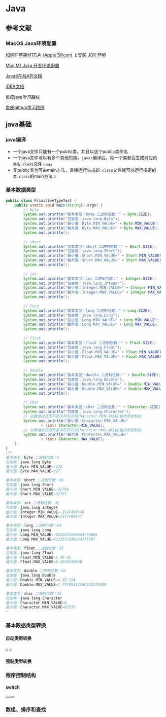 # Java

## 参考文献

### MacOS Java环境配置

[如何在苹果M1芯片 (Apple Silicon) 上安装 JDK 环境](https://www.winsonlo.com/it/howto/zulu-jdk8-on-m1/)

[Mac M1 Java 开发环境配置](https://www.jianshu.com/p/c85349d6310e)

[Java8在线API文档](https://www.matools.com/api/java8)

[IDEA文档](https://github.com/judasn/IntelliJ-IDEA-Tutorial)

[鱼皮java学习路线](https://luxian.yupi.icu/#/roadmap/Java%E5%AD%A6%E4%B9%A0%E8%B7%AF%E7%BA%BF)

[鱼皮github学习路线](https://github.com/liyupi/code-roadmap)

## java基础

### java编译

* 一个java文件只能有一个public类，并且以这个public类命名
* 一个java文件可以有多个其他的类，`javac`编译后，每一个类都会生成对应的`类名.class`文件
  <img src="https://gitee.com/dexport/blog-image/raw/master/img/202202121532046.png" alt="类编译" style="zoom:50%;" />  
* 非public类也可由main方法，直接运行生成的`.class`文件就可以运行指定的`类.class`的main方法
  <img src="https://gitee.com/dexport/blog-image/raw/master/img/202202121539167.png" style="zoom:50%;" />

### 基本数据类型

```java
public class PrimitiveTypeTest {  
    public static void main(String[] args) {  
        // byte  
        System.out.println("基本类型：byte 二进制位数：" + Byte.SIZE);  
        System.out.println("包装类：java.lang.Byte");  
        System.out.println("最小值：Byte.MIN_VALUE=" + Byte.MIN_VALUE);  
        System.out.println("最大值：Byte.MAX_VALUE=" + Byte.MAX_VALUE);  
        System.out.println();  
  
        // short  
        System.out.println("基本类型：short 二进制位数：" + Short.SIZE);  
        System.out.println("包装类：java.lang.Short");  
        System.out.println("最小值：Short.MIN_VALUE=" + Short.MIN_VALUE);  
        System.out.println("最大值：Short.MAX_VALUE=" + Short.MAX_VALUE);  
        System.out.println();  
  
        // int  
        System.out.println("基本类型：int 二进制位数：" + Integer.SIZE);  
        System.out.println("包装类：java.lang.Integer");  
        System.out.println("最小值：Integer.MIN_VALUE=" + Integer.MIN_VALUE);  
        System.out.println("最大值：Integer.MAX_VALUE=" + Integer.MAX_VALUE);  
        System.out.println();  
  
        // long  
        System.out.println("基本类型：long 二进制位数：" + Long.SIZE);  
        System.out.println("包装类：java.lang.Long");  
        System.out.println("最小值：Long.MIN_VALUE=" + Long.MIN_VALUE);  
        System.out.println("最大值：Long.MAX_VALUE=" + Long.MAX_VALUE);  
        System.out.println();  
  
        // float  
        System.out.println("基本类型：float 二进制位数：" + Float.SIZE);  
        System.out.println("包装类：java.lang.Float");  
        System.out.println("最小值：Float.MIN_VALUE=" + Float.MIN_VALUE);  
        System.out.println("最大值：Float.MAX_VALUE=" + Float.MAX_VALUE);  
        System.out.println();  
  
        // double  
        System.out.println("基本类型：double 二进制位数：" + Double.SIZE);  
        System.out.println("包装类：java.lang.Double");  
        System.out.println("最小值：Double.MIN_VALUE=" + Double.MIN_VALUE);  
        System.out.println("最大值：Double.MAX_VALUE=" + Double.MAX_VALUE);  
        System.out.println();  
  
        // char  
        System.out.println("基本类型：char 二进制位数：" + Character.SIZE);  
        System.out.println("包装类：java.lang.Character");  
        // 以数值形式而不是字符形式将Character.MIN_VALUE输出到控制台  
        System.out.println("最小值：Character.MIN_VALUE="  
                + (int) Character.MIN_VALUE);  
        // 以数值形式而不是字符形式将Character.MAX_VALUE输出到控制台  
        System.out.println("最大值：Character.MAX_VALUE="  
                + (int) Character.MAX_VALUE);  
    }  
}
/**
基本类型：byte 二进制位数：8
包装类：java.lang.Byte
最小值：Byte.MIN_VALUE=-128
最大值：Byte.MAX_VALUE=127

基本类型：short 二进制位数：16
包装类：java.lang.Short
最小值：Short.MIN_VALUE=-32768
最大值：Short.MAX_VALUE=32767

基本类型：int 二进制位数：32
包装类：java.lang.Integer
最小值：Integer.MIN_VALUE=-2147483648
最大值：Integer.MAX_VALUE=2147483647

基本类型：long 二进制位数：64
包装类：java.lang.Long
最小值：Long.MIN_VALUE=-9223372036854775808
最大值：Long.MAX_VALUE=9223372036854775807

基本类型：float 二进制位数：32
包装类：java.lang.Float
最小值：Float.MIN_VALUE=1.4E-45
最大值：Float.MAX_VALUE=3.4028235E38

基本类型：double 二进制位数：64
包装类：java.lang.Double
最小值：Double.MIN_VALUE=4.9E-324
最大值：Double.MAX_VALUE=1.7976931348623157E308

基本类型：char 二进制位数：16
包装类：java.lang.Character
最小值：Character.MIN_VALUE=0
最大值：Character.MAX_VALUE=65535
*
```

### 基本数据类型转换

#### 自动类型转换

<img src="https://gitee.com/dexport/blog-image/raw/master/img/202202122329221.png" style="zoom:50%;" />



<img src="https://gitee.com/dexport/blog-image/raw/master/img/202202122335778.png" style="zoom:50%;" />

#### 强制类型转换

### 程序控制结构

#### switch

<img src="https://gitee.com/dexport/blog-image/raw/master/img/202202142351797.jpg" alt="switch" style="zoom:50%;" />

### 数组、排序和查找


